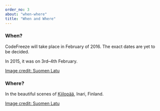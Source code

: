 ```yaml
---
order_no: 3
about: "when-where"
title: "When and Where"
---
```



<div class="tile text-tile">
  <h3>When?</h3>
  <p>CodeFreeze will take place in February of 2016. The exact dates are yet to be decided.</p>
  <p>In 2015, it was on 3rd–4th February.</p>
</div>
<div class="tile image-tile photo-1">
  <a href="http://www.suomenlatu.fi/kiilopaa/en/">Image credit: Suomen Latu</a>
</div>
<div class="tile text-tile">
  <h3>Where?</h3>
  <p>In the beautiful scenes of <a href="/kiilopaa">Kiilopää</a>, Inari, Finland.</p>
</div>
<div class="tile image-tile photo-2">
  <a href="http://www.suomenlatu.fi/kiilopaa/en/">Image credit: Suomen Latu</a>
</div>


